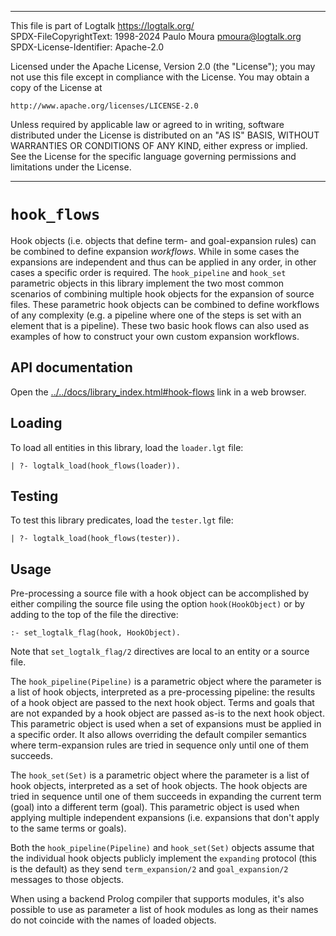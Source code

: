 ________________________________________________________________________

This file is part of Logtalk <https://logtalk.org/>  
SPDX-FileCopyrightText: 1998-2024 Paulo Moura <pmoura@logtalk.org>  
SPDX-License-Identifier: Apache-2.0

Licensed under the Apache License, Version 2.0 (the "License");
you may not use this file except in compliance with the License.
You may obtain a copy of the License at

    http://www.apache.org/licenses/LICENSE-2.0

Unless required by applicable law or agreed to in writing, software
distributed under the License is distributed on an "AS IS" BASIS,
WITHOUT WARRANTIES OR CONDITIONS OF ANY KIND, either express or implied.
See the License for the specific language governing permissions and
limitations under the License.
________________________________________________________________________


`hook_flows`
============

Hook objects (i.e. objects that define term- and goal-expansion rules)
can be combined to define expansion *workflows*. While in some cases
the expansions are independent and thus can be applied in any order,
in other cases a specific order is required. The `hook_pipeline` and
`hook_set` parametric objects in this library implement the two most
common scenarios of combining multiple hook objects for the expansion
of source files. These parametric hook objects can be combined to
define workflows of any complexity (e.g. a pipeline where one of the
steps is set with an element that is a pipeline). These two basic hook
flows can also used as examples of how to construct your own custom
expansion workflows.


API documentation
-----------------

Open the [../../docs/library_index.html#hook-flows](../../docs/library_index.html#hook-flows)
link in a web browser.


Loading
-------

To load all entities in this library, load the `loader.lgt` file:

	| ?- logtalk_load(hook_flows(loader)).


Testing
-------

To test this library predicates, load the `tester.lgt` file:

	| ?- logtalk_load(hook_flows(tester)).


Usage
-----

Pre-processing a source file with a hook object can be accomplished by either
compiling the source file using the option `hook(HookObject)` or by adding to
the top of the file the directive:

	:- set_logtalk_flag(hook, HookObject).

Note that `set_logtalk_flag/2` directives are local to an entity or a source
file.

The `hook_pipeline(Pipeline)` is a parametric object where the parameter is a
list of hook objects, interpreted as a pre-processing pipeline: the results of
a hook object are passed to the next hook object. Terms and goals that are not
expanded by a hook object are passed as-is to the next hook object. This
parametric object is used when a set of expansions must be applied in a
specific order. It also allows overriding the default compiler semantics where
term-expansion rules are tried in sequence only until one of them succeeds.

The `hook_set(Set)` is a parametric object where the parameter is a list of
hook objects, interpreted as a set of hook objects. The hook objects are tried
in sequence until one of them succeeds in expanding the current term (goal)
into a different term (goal). This parametric object is used when applying
multiple independent expansions (i.e. expansions that don't apply to the same
terms or goals).

Both the `hook_pipeline(Pipeline)` and `hook_set(Set)` objects assume that the
individual hook objects publicly implement the `expanding` protocol (this is
the default) as they send `term_expansion/2` and `goal_expansion/2` messages
to those objects.

When using a backend Prolog compiler that supports modules, it's also possible
to use as parameter a list of hook modules as long as their names do not
coincide with the names of loaded objects.
